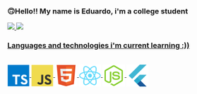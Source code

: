 ### 🙃Hello!! My name is Eduardo, i'm a college student 

<div>
  <a href="https://github.com/egfs1">
  <img height="180em" src="https://github-readme-stats.vercel.app/api?username=egfs1&show_icons=true&theme=tokyonight&include_all_commits=true&count_private=true"/>
  <img height="180em" src="https://github-readme-stats.vercel.app/api/top-langs/?username=egfs1&layout=compact&langs_count=7&theme=tokyonight"/>
</div>
  
### Languages and technologies i'm current learning :))

<div style="display: inline_block"><br>
  <img align="center" alt="Typescript" height="50" width="50" src="https://raw.githubusercontent.com/devicons/devicon/master/icons/typescript/typescript-original.svg">
  <img align="center" alt="Javascript" height="50" width="50" src="https://raw.githubusercontent.com/devicons/devicon/master/icons/javascript/javascript-original.svg">
  <img align="center" alt="HTML" height="50" width="50" src="https://raw.githubusercontent.com/devicons/devicon/master/icons/html5/html5-original.svg">
  <img align="center" alt="React" height="50" width="50" src="https://raw.githubusercontent.com/devicons/devicon/master/icons/react/react-original.svg">
  <img align="center" alt="NodeJS" height="50" width="50" src="https://raw.githubusercontent.com/devicons/devicon/master/icons/nodejs/nodejs-original.svg">
  <img align="center" alt="Flutter" height="50" width="50" src="https://raw.githubusercontent.com/devicons/devicon/master/icons/flutter/flutter-original.svg">
</div>
